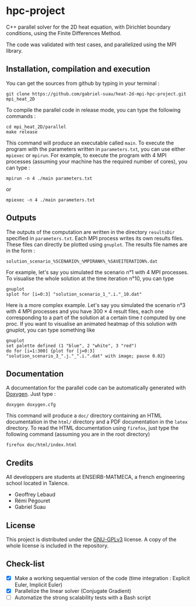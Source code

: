 # hpc-project

C++ parallel solver for the 2D heat equation, with Dirichlet boundary conditions, using the Finite Differences Method.

The code was validated with test cases, and parallelized using the MPI library.


## Installation, compilation and execution

You can get the sources from github by typing in your terminal :

```shell
git clone https://github.com/gabriel-suau/heat-2d-mpi-hpc-project.git mpi_heat_2D
```

To compile the parallel code in release mode, you can type the following commands :

```shell
cd mpi_heat_2D/parallel
make release
```

This command will produce an executable called <code>main</code>. To execute the program with the parameters written in <code>parameters.txt</code>, you can use either <code>mpiexec</code> or <code>mpirun</code>. For example, to execute the program with 4 MPI processes (assuming your machine has the required number of cores), you can type :

```shell
mpirun -n 4 ./main parameters.txt
```

or

```shell
mpiexec -n 4 ./main parameters.txt
```


## Outputs

The outputs of the computation are written in the directory <code>resultsDir</code> specified in <code>parameters.txt</code>. Each MPI process writes its own results files. These files can directly be plotted using <code>gnuplot</code>. The results file names are in the form :

```shell
solution_scenario_%SCENARIO%_%MPIRANK%_%SAVEITERATION%.dat
```

For example, let's say you simulated the scenario n°1 with 4 MPI processes. To visualise the whole solution at the time iteration n°10, you can type

```shell
gnuplot
splot for [i=0:3] "solution_scenario_1_".i."_10.dat"
```

Here is a more complex example. Let's say you simulated the scenario n°3 with 4 MPI processes and you have $300\times 4$ result files, each one corresponding to a part of the solution at a certain time $t$ computed by one proc. If you want to visualise an animated heatmap of this solution with gnuplot, you can type something like

```shell
gnuplot
set palette defined (1 "blue", 2 "white", 3 "red")
do for [i=1:300] {plot for [j=0:3] "solution_scenario_3_".j."_".i.".dat" with image; pause 0.02} 
```

## Documentation

A documentation for the parallel code can be automatically generated with [Doxygen](https://www.doxygen.nl/index.html). Just type :

```shell
doxygen doxygen.cfg
```

This command will produce a <code>doc/</code> directory containing an HTML documentation in the <code>html/</code> directory and a PDF documentation in the <code>latex</code> directory. To read the HTML documentation using <code>firefox</code>, just type the following command (assuming you are in the root directory)

```shell
firefox doc/html/index.html
```

## Credits
All developpers are students at ENSEIRB-MATMECA, a french engineering school located in Talence.

* Geoffrey Lebaud
* Rémi Pégouret
* Gabriel Suau


## License

This project is distributed under the [GNU-GPLv3](https://www.gnu.org/licenses/gpl-3.0.html) license. A copy of the whole license is included in the repository.


## Check-list
- [x] Make a working sequential version of the code (time integration : Explicit Euler, Implicit Euler)
- [x] Parallelize the linear solver (Conjugate Gradient)
- [ ] Automatize the strong scalability tests with a Bash script
